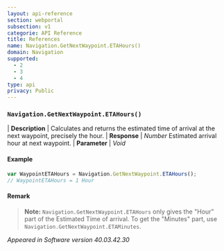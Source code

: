```yaml
---
layout: api-reference
section: webportal
subsection: v1
categorie: API Reference
title: References
name: Navigation.GetNextWaypoint.ETAHours()
domain: Navigation
supported:
  - 2
  - 3
  - 4
type: api
privacy: Public
---
```


### `Navigation.GetNextWaypoint.ETAHours()`

| **Description** | Calculates and returns the estimated time of arrival at the next waypoint, precisely the hour.
| **Response** | *Number*  Estimated arrival hour at next waypoint.
| **Parameter**   | *Void*

#### Example

```javascript
var WaypointETAHours = Navigation.GetNextWaypoint.ETAHours();
// WaypointETAHours = 1 Hour
```

#### Remark

>**Note:** `Navigation.GetNextWaypoint.ETAHours` only gives the "Hour" part of the Estimated Time of arrival. To get the "Minutes" part, use `Navigation.GetNextWaypoint.ETAMinutes`.

*Appeared in Software version 40.03.42.30*
